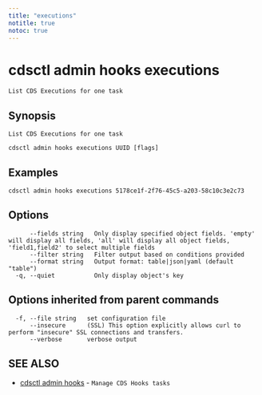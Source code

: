 ```yaml
---
title: "executions"
notitle: true
notoc: true
---
```

# cdsctl admin hooks executions

`List CDS Executions for one task`

## Synopsis

`List CDS Executions for one task`

```
cdsctl admin hooks executions UUID [flags]
```

## Examples

```
cdsctl admin hooks executions 5178ce1f-2f76-45c5-a203-58c10c3e2c73
```

## Options

```
      --fields string   Only display specified object fields. 'empty' will display all fields, 'all' will display all object fields, 'field1,field2' to select multiple fields
      --filter string   Filter output based on conditions provided
      --format string   Output format: table|json|yaml (default "table")
  -q, --quiet           Only display object's key
```

## Options inherited from parent commands

```
  -f, --file string   set configuration file
      --insecure      (SSL) This option explicitly allows curl to perform "insecure" SSL connections and transfers.
      --verbose       verbose output
```

## SEE ALSO

* [cdsctl admin hooks](/docs/components/cdsctl/admin/hooks/)	 - `Manage CDS Hooks tasks`

